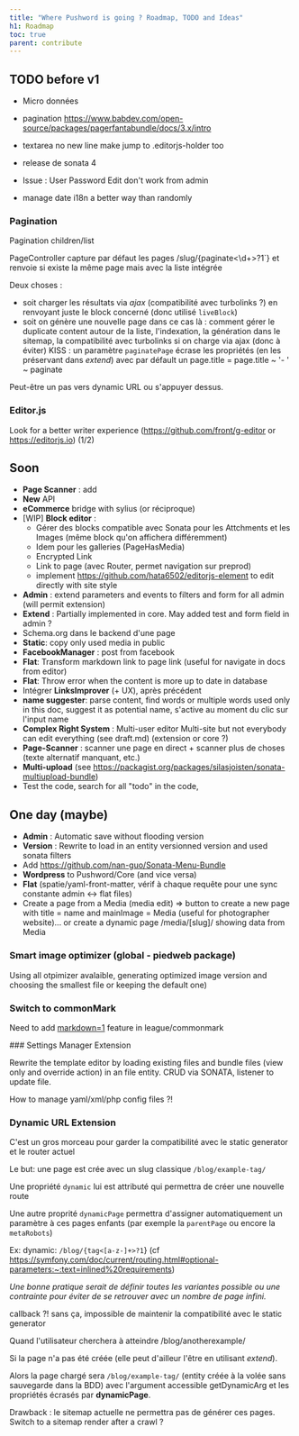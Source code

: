 ```yaml
---
title: "Where Pushword is going ? Roadmap, TODO and Ideas"
h1: Roadmap
toc: true
parent: contribute
---
```


## TODO before v1

-   Micro données
-   pagination https://www.babdev.com/open-source/packages/pagerfantabundle/docs/3.x/intro

-   textarea no new line make jump to .editorjs-holder too
-   release de sonata 4
-   Issue : User Password Edit don't work from admin
-   manage date i18n a better way than randomly

### Pagination

Pagination children/list

PageController capture par défaut les pages /slug/{paginate<\d+>?1`} et renvoie si existe la même page mais avec la liste intégrée

Deux choses :

-   soit charger les résultats via _ajax_ (compatibilité avec turbolinks ?) en renvoyant juste le block concerné (donc utilisé `liveBlock`)
-   soit on génère une nouvelle page dans ce cas là :
    comment gérer le duplicate content autour de la liste, l'indexation, la génération dans le sitemap, la compatibilité avec turbolinks si on charge via ajax (donc à éviter)
    KISS : un paramètre `paginatePage` écrase les propriétés (en les préservant dans _extend_) avec par défault un page.title = page.title ~ '- ' ~ paginate

Peut-être un pas vers dynamic URL ou s'appuyer dessus.

### Editor.js

Look for a better writer experience (https://github.com/front/g-editor or https://editorjs.io) (1/2)

## Soon

-   **Page Scanner** : add <!-- page-scanner-ignore: what to ignore -->
-   **New** API
-   **eCommerce** bridge with sylius (or réciproque)
-   [WIP] **Block editor** :
    -   Gérer des blocks compatible avec Sonata pour les Attchments et les Images (même block qu'on affichera différemment)
    -   Idem pour les galleries (PageHasMedia)
    -   Encrypted Link
    -   Link to page (avec Router, permet navigation sur preprod)
    -   implement https://github.com/hata6502/editorjs-element to edit directly with site style
-   **Admin** : extend parameters and events to filters and form for all admin (will permit extension)
-   **Extend** : Partially implemented in core. May added test and form field in admin ?
-   Schema.org dans le backend d'une page
-   **Static**: copy only used media in public
-   **FacebookManager** : post from facebook
-   **Flat**: Transform markdown link to page link (useful for navigate in docs from editor)
-   **Flat**: Throw error when the content is more up to date in database
-   Intégrer **LinksImprover** (+ UX), après précédent
-   **name suggester**: parse content, find words or multiple words used only in this doc, suggest it as potential name, s'active au moment du clic sur l'input name
-   **Complex Right System** : Multi-user editor Multi-site but not everybody can edit everything (see draft.md) (extension or core ?)
-   **Page-Scanner** : scanner une page en direct + scanner plus de choses (texte alternatif manquant, etc.)
-   **Multi-upload** (see https://packagist.org/packages/silasjoisten/sonata-multiupload-bundle)
-   Test the code, search for all "todo" in the code,

## One day (maybe)

-   **Admin** : Automatic save without flooding version
-   **Version** : Rewrite to load in an entity versionned version and used sonata filters
-   Add https://github.com/nan-guo/Sonata-Menu-Bundle
-   **Wordpress** to Pushword/Core (and vice versa)
-   **Flat** (spatie/yaml-front-matter, vérif à chaque requête pour une sync constante admin <-> flat files)
-   Create a page from a Media (media edit) => button to create a new page with title = name and mainImage = Media
    (useful for photographer website)... or create a dynamic page /media/[slug]/ showing data from Media

### Smart image optimizer (global - piedweb package)

Using all otpimizer avalaible, generating optimized image version and choosing the smallest file or keeping the default one)

### Switch to commonMark

Need to add [markdown=1](https://spec.commonmark.org/0.29/#example-158:~:text=markdown%3D1) feature in league/commonmark

### Settings Manager <smal>Extension</smal>

Rewrite the template editor by loading existing files and bundle files (view only and override action) in an file entity. CRUD via SONATA, listener to update file.

How to manage yaml/xml/php config files ?!

### Dynamic URL <smal>Extension</smal>

C'est un gros morceau pour garder la compatibilité avec le static generator et le router actuel

Le but: une page est crée avec un slug classique `/blog/example-tag/`

Une propriété `dynamic` lui est attributé qui permettra de créer une nouvelle route

Une autre proprité `dynamicPage` permettra d'assigner automatiquement un paramètre à ces pages enfants
(par exemple la `parentPage` ou encore la `metaRobots`)

Ex: dynamic: `/blog/{tag<[a-z-]+>?1`} (cf https://symfony.com/doc/current/routing.html#optional-parameters:~:text=inlined%20requirements)

_Une bonne pratique serait de définir toutes les variantes possible ou une contrainte pour éviter de se retrouver avec un nombre de page infini._

callback ?! sans ça, impossible de maintenir la compatibilité avec le static generator

Quand l'utilisateur cherchera à atteindre /blog/anotherexample/

Si la page n'a pas été créée (elle peut d'ailleur l'être en utilisant _extend_).

Alors la page chargé sera `/blog/example-tag/` (entity créée à la volée sans sauvegarde dans la BDD)
avec l'argument accessible getDynamicArg et les propriétés écrasés par **dynamicPage**.

Drawback : le sitemap actuelle ne permettra pas de générer ces pages. Switch to a sitemap render after a crawl ?
